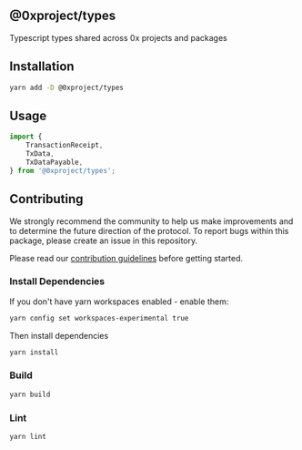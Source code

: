 @0xproject/types
------

Typescript types shared across 0x projects and packages

## Installation

```bash
yarn add -D @0xproject/types
```

## Usage

```javascript
import {
    TransactionReceipt, 
    TxData,
    TxDataPayable,
} from '@0xproject/types';
```


## Contributing

We strongly recommend the community to help us make improvements and to determine the future direction of the protocol. To report bugs within this package, please create an issue in this repository.

Please read our [contribution guidelines](../../CONTRIBUTING.md) before getting started.

### Install Dependencies

If you don't have yarn workspaces enabled - enable them:
```bash
yarn config set workspaces-experimental true
```

Then install dependencies
```bash
yarn install
```

### Build

```bash
yarn build
```

### Lint

```bash
yarn lint
```
